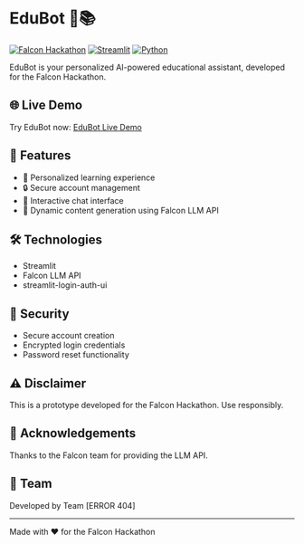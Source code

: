 # EduBot 🤖📚

[![Falcon Hackathon](https://img.shields.io/badge/Falcon-Hackathon-blue)](https://falconllm.tii.ae/)
[![Streamlit](https://img.shields.io/badge/Streamlit-FF4B4B?style=flat&logo=Streamlit&logoColor=white)](https://streamlit.io/)
[![Python](https://img.shields.io/badge/Python-3776AB?style=flat&logo=python&logoColor=white)](https://www.python.org/)

EduBot is your personalized AI-powered educational assistant, developed for the Falcon Hackathon.

## 🌐 Live Demo

Try EduBot now: [EduBot Live Demo](https://your-deployment-url-here.com)

## 🌟 Features

- 🧠 Personalized learning experience
- 🔒 Secure account management
- 💬 Interactive chat interface
- 🚀 Dynamic content generation using Falcon LLM API

## 🛠️ Technologies

- Streamlit
- Falcon LLM API
- streamlit-login-auth-ui

## 🔐 Security

- Secure account creation
- Encrypted login credentials
- Password reset functionality

## ⚠️ Disclaimer

This is a prototype developed for the Falcon Hackathon. Use responsibly.

## 🙏 Acknowledgements

Thanks to the Falcon team for providing the LLM API.

## 👥 Team

Developed by Team [ERROR 404]

---

Made with ❤️ for the Falcon Hackathon
